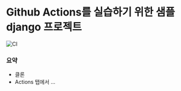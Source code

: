 # Github Actions를 실습하기 위한 샘플 django 프로젝트

![CI](https://github.com/raccoonyy/github-actions-sample/workflows/Ci/badge.svg?branch=main&event=push)

### 요약

- 클론
- Actions 탭에서 ...
